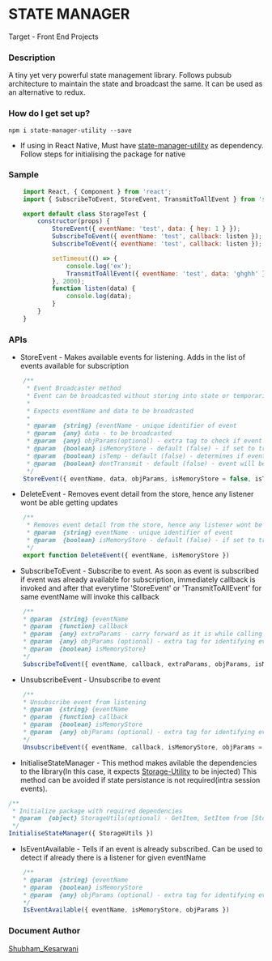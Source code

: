 # STATE MANAGER #
 
Target - Front End Projects

### Description ###

A tiny yet very powerful state management library. Follows pubsub architecture to maintain the state and broadcast the same. It can be used as an alternative to redux.


### How do I get set up? ###

```
npm i state-manager-utility --save
```

* If using in React Native, Must have [state-manager-utility](https://github.com/drivezy/storage-utility) as dependency. Follow steps for initialising the package for native

### Sample 
```javascript
    import React, { Component } from 'react';
    import { SubscribeToEvent, StoreEvent, TransmitToAllEvent } from 'state-manager-utility';

    export default class StorageTest {
        constructor(props) {
            StoreEvent({ eventName: 'test', data: { hey: 1 } });
            SubscribeToEvent({ eventName: 'test', callback: listen });
            SubscribeToEvent({ eventName: 'test', callback: listen });

            setTimeout(() => {
                console.log('ex');
                TransmitToAllEvent({ eventName: 'test', data: 'ghghh' });
            }, 2000);
            function listen(data) {
                console.log(data);
            }
        }
    }

```

### APIs ###

* StoreEvent - Makes available events for listening. Adds in the list of events available for subscription

```javascript
    /**
     * Event Broadcaster method
     * Event can be broadcasted without storing into state or temporarily
     * 
     * Expects eventName and data to be broadcasted
     * 
     * @param  {string} {eventName - unique identifier of event
     * @param  {any} data - to be broadcasted
     * @param  {any} objParams(optional) - extra tag to check if event is already subscribed 
     * @param  {boolean} isMemoryStore - default (false) - if set to true, events will be persisted even after current session(for this to work, initialisation of localstorage util is required)
     * @param  {boolean} isTemp - default (false) - determines if event is to be broadcasted only one time
     * @param  {boolean} dontTransmit - default (false) - event will be stored with the data but wont be broadcasted immediately after update
     */
    StoreEvent({ eventName, data, objParams, isMemoryStore = false, isTemp = false, dontTransmit= false })
```

* DeleteEvent - Removes event detail from the store, hence any listener wont be able getting updates

```javascript
    /**
     * Removes event detail from the store, hence any listener wont be able getting updates
     * @param  {string} eventName - unique identifier of event
     * @param  {boolean} isMemoryStore - default (false) - if set to true, events will be persisted even after current session(for this to work, initialisation of localstorage util is required)
     */
    export function DeleteEvent({ eventName, isMemoryStore }) 
```

* SubscribeToEvent - Subscribe to event.
 As soon as event is subscribed if event was already available for subscription, immediately callback is invoked and after that everytime 'StoreEvent' or 'TransmitToAllEvent' for same eventName will invoke this callback

```javascript
    /**
    * @param  {string} {eventName
    * @param  {function} callback
    * @param  {any} extraParams - carry forward as it is while calling back
    * @param  {any} objParams (optional) - extra tag for identifying event accurately
    * @param  {boolean} isMemoryStore}
    */
    SubscribeToEvent({ eventName, callback, extraParams, objParams, isMemoryStore, isTemp = false })
```

* UnsubscribeEvent - Unsubscribe to event

```javascript
    /**
    * Unsubscribe event from listening 
    * @param  {string} {eventName
    * @param  {function} callback
    * @param  {boolean} isMemoryStore
    * @param  {any} objParams (optional) - extra tag for identifying event accurately
    */
    UnsubscribeEvent({ eventName, callback, isMemoryStore, objParams = {} })

```

* InitialiseStateManager - This method makes avilable the dependencies to the library(In this case, it expects [Storage-Utility](https://www.npmjs.com/package/storage-utility) to be injected)
This method can be avoided if state persistance is not required(intra session events).

```javascript
/**
 * Initialize package with required dependencies
 * @param  {object} StorageUtils(optional) - GetItem, SetItem from [Storage-Utility](https://www.npmjs.com/package/storage-utility) 
 */
InitialiseStateManager({ StorageUtils })
```

* IsEventAvailable - Tells if an event is already subscribed.
Can be used to detect if already there is a listener for given eventName


```javascript
    /**
    * @param  {string} {eventName
    * @param  {boolean} isMemoryStore
    * @param  {any} objParams (optional) - extra tag for identifying event accurately
    */
    IsEventAvailable({ eventName, isMemoryStore, objParams })
```



### Document Author ###
  [Shubham_Kesarwani](https://github.com/shubhamkes)

 
